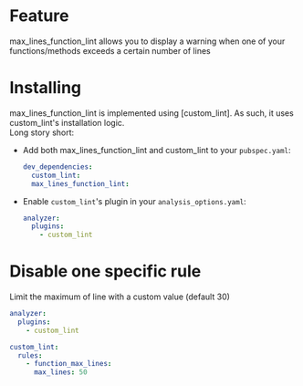 # Feature
max_lines_function_lint allows you to display a warning when one of your functions/methods exceeds a certain number of lines

# Installing

max_lines_function_lint is implemented using [custom_lint]. As such, it uses custom_lint's installation logic.  
Long story short:

- Add both max_lines_function_lint and custom_lint to your `pubspec.yaml`:
  ```yaml
  dev_dependencies:
    custom_lint:
    max_lines_function_lint:
  ```
- Enable `custom_lint`'s plugin in your `analysis_options.yaml`:

  ```yaml
  analyzer:
    plugins:
      - custom_lint

# Disable one specific rule

Limit the maximum of line with a custom value (default 30)

```yaml
analyzer:
  plugins:
    - custom_lint

custom_lint:
  rules:
    - function_max_lines:
      max_lines: 50
```
